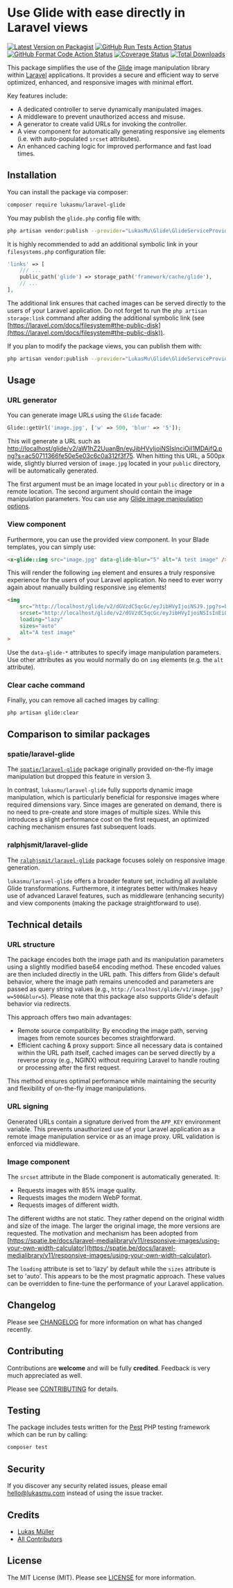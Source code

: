 # Use Glide with ease directly in Laravel views

[![Latest Version on Packagist](https://img.shields.io/packagist/v/lukasmu/laravel-glide.svg)](https://packagist.org/packages/lukasmu/laravel-glide)
[![GitHub Run Tests Action Status](https://img.shields.io/github/actions/workflow/status/lukasmu/laravel-glide/run-tests.yml?branch=main&label=tests)](https://github.com/lukasmu/laravel-glide/actions/workflows/run-tests.yml?query=branch%3Amain++)
[![GitHub Format Code Action Status](https://img.shields.io/github/actions/workflow/status/lukasmu/laravel-glide/format-code.yml?branch=main&label=code%20style)](https://github.com/lukasmu/laravel-glide/actions/workflows/format-code.yml?query=branch%3Amain++)
[![Coverage Status](https://coveralls.io/repos/github/lukasmu/laravel-glide/badge.svg?branch=main)](https://coveralls.io/github/lukasmu/laravel-glide?branch=main)
[![Total Downloads](https://img.shields.io/packagist/dt/lukasmu/laravel-glide.svg)](https://packagist.org/packages/lukasmu/laravel-glide)

This package simplifies the use of the [Glide](https://glide.thephpleague.com/) image manipulation library within [Laravel](https://laravel.com) applications.
It provides a secure and efficient way to serve optimized, enhanced, and responsive images with minimal effort.

Key features include:
- A dedicated controller to serve dynamically manipulated images.
- A middleware to prevent unauthorized access and misuse.
- A generator to create valid URLs for invoking the controller.
- A view component for automatically generating responsive `img` elements (i.e. with auto-populated `srcset` attributes).
- An enhanced caching logic for improved performance and fast load times.

## Installation

You can install the package via composer:

```bash
composer require lukasmu/laravel-glide
```

You may publish the ```glide.php``` config file with:

```bash
php artisan vendor:publish --provider="LukasMu\Glide\GlideServiceProvider" --tag="config"
```

It is highly recommended to add an additional symbolic link in your ```filesystems.php``` configuration file:

```php
'links' => [
    /// ...
    public_path('glide') => storage_path('framework/cache/glide'),
    // ...
],
```

The additional link ensures that cached images can be served directly to the users of your Laravel application.
Do not forget to run the ```php artisan storage:link``` command after adding the additional symbolic link (see [https://laravel.com/docs/filesystem#the-public-disk](https://laravel.com/docs/filesystem#the-public-disk)).

If you plan to modify the package views, you can publish them with:

```bash
php artisan vendor:publish --provider="LukasMu\Glide\GlideServiceProvider" --tag="views"
```

## Usage

### URL generator

You can generate image URLs using the `Glide` facade:

```php
Glide::getUrl('image.jpg', ['w' => 500, 'blur' => '5']);
```
This will generate a URL such as [http://localhost/glide/v2/aW1hZ2UuanBn/eyJibHVyIjoiNSIsInciOiI1MDAifQ.png?s=ac50711366fe50e5e03c6c0a312f3f75](http://localhost/glide/v2/aW1hZ2UuanBn/eyJibHVyIjoiNSIsInciOiI1MDAifQ.png?s=ac50711366fe50e5e03c6c0a312f3f75).
When hitting this URL, a 500px wide, slightly blurred version of `image.jpg` located in your ```public``` directory, will be automatically generated.

The first argument must be an image located in your `public` directory or in a remote location.
The second argument should contain the image manipulation parameters.
You can use any [Glide image manipulation options](https://glide.thephpleague.com/2.0/api/quick-reference/).

### View component

Furthermore, you can use the provided view component.
In your Blade templates, you can simply use:

```html
<x-glide::img src="image.jpg" data-glide-blur="5" alt="A test image" />
```

This will render the following `img` element and ensures a truly responsive experience for the users of your Laravel application.
No need to ever worry again about manually building responsive `img` elements!

```html
<img
    src="http://localhost/glide/v2/dGVzdC5qcGc/eyJibHVyIjoiNSJ9.jpg?s=b20f558c76fabc4491ab48e5bdd4bb4f"
    srcset="http://localhost/glide/v2/dGVzdC5qcGc/eyJibHVyIjoiNSIsInEiOiI4NSIsInciOiI0NjAifQ.webp?s=a0edb8786e9bec6e3f63a1a42545857b 460w, http://localhost/glide/v2/dGVzdC5qcGc/eyJibHVyIjoiNSIsInEiOiI4NSIsInciOiIzODUifQ.webp?s=2d28004e12d5b04666148f621a4b981d 385w, http://localhost/glide/v2/dGVzdC5qcGc/eyJibHVyIjoiNSIsInEiOiI4NSIsInciOiIzMjIifQ.webp?s=7b621534f7a064f1188bf98f2436c4ae 322w"
    loading="lazy"
    sizes="auto" 
    alt="A test image" 
>
```

Use the `data-glide-*` attributes to specify image manipulation parameters.
Use other attributes as you would normally do on `img` elements (e.g. the `alt` attribute).

### Clear cache command

Finally, you can remove all cached images by calling:

```bash
php artisan glide:clear
```

## Comparison to similar packages

### spatie/laravel-glide

The [`spatie/laravel-glide`](https://github.com/spatie/laravel-glide) package originally provided on-the-fly image manipulation but dropped this feature in version 3.

In contrast, `lukasmu/laravel-glide` fully supports dynamic image manipulation, which is particularly beneficial for responsive images where required dimensions vary.
Since images are generated on demand, there is no need to pre-create and store images of multiple sizes.
While this introduces a slight performance cost on the first request, an optimized caching mechanism ensures fast subsequent loads.

### ralphjsmit/laravel-glide

The [`ralphjsmit/laravel-glide`](https://github.com/ralphjsmit/laravel-glide) package focuses solely on responsive image generation.

`lukasmu/laravel-glide` offers a broader feature set, including all available Glide transformations.
Furthermore, it integrates better with/makes heavy use of advanced Laravel features, such as middleware (enhancing security) and view components (making the package straightforward to use).

## Technical details

### URL structure

The package encodes both the image path and its manipulation parameters using a slightly modified base64 encoding method.
These encoded values are then included directly in the URL path.
This differs from Glide's default behavior, where the image path remains unencoded and parameters are passed as query string values (e.g., `http://localhost/glide/v1/image.jpg?w=500&blur=5`).
Please note that this package also supports Glide's default behavior via redirects.

This approach offers two main advantages:
- Remote source compatibility: By encoding the image path, serving images from remote sources becomes straightforward.
- Efficient caching & proxy support: Since all necessary data is contained within the URL path itself, cached images can be served directly by a reverse proxy (e.g., NGINX) without requiring Laravel to handle routing or processing after the first request.

This method ensures optimal performance while maintaining the security and flexibility of on-the-fly image manipulations.

### URL signing

Generated URLs contain a signature derived from the `APP_KEY` environment variable.
This prevents unauthorized use of your Laravel application as a remote image manipulation service or as an image proxy.
URL validation is enforced via middleware.

### Image component

The `srcset` attribute in the Blade component is automatically generated. It:
- Requests images with 85% image quality.
- Requests images the modern WebP format.
- Requests images of different width.

The different widths are not static.
They rather depend on the original width and size of the image.
The larger the original image, the more versions are requested.
The motivation and mechanism has been adopted from [https://spatie.be/docs/laravel-medialibrary/v11/responsive-images/using-your-own-width-calculator](https://spatie.be/docs/laravel-medialibrary/v11/responsive-images/using-your-own-width-calculator).

The `loading` attribute is set to 'lazy' by default while the `sizes` attribute is set to 'auto'. 
This appears to be the most pragmatic approach. 
These values can be overridden to fine-tune the performance of your Laravel application.

## Changelog

Please see [CHANGELOG](CHANGELOG.md) for more information on what has changed recently.

## Contributing

Contributions are **welcome** and will be fully **credited**.
Feedback is very much appreciated as well.

Please see [CONTRIBUTING](CONTRIBUTING.md) for details.

## Testing

The package includes tests written for the [Pest](https://pestphp.com/) PHP testing framework which can be run by calling:

```bash
composer test
```

## Security

If you discover any security related issues, please email hello@lukasmu.com instead of using the issue tracker.

## Credits

- [Lukas Müller](https://github.com/lukasmu)
- [All Contributors](../../contributors)

## License

The MIT License (MIT).
Please see [LICENSE](LICENSE.md) for more information.
